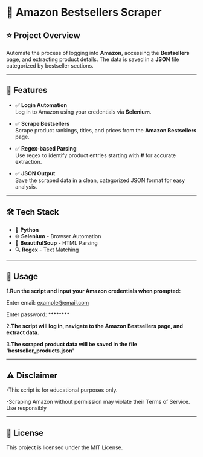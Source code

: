 # 🛒 Amazon Bestsellers Scraper

## ⭐ Project Overview  
Automate the process of logging into **Amazon**, accessing the **Bestsellers** page, and extracting product details. The data is saved in a **JSON** file categorized by bestseller sections.

---

## 🚀 Features

- ✅ **Login Automation**  
  Log in to Amazon using your credentials via **Selenium**.  

- ✅ **Scrape Bestsellers**  
  Scrape product rankings, titles, and prices from the **Amazon Bestsellers** page.  

- ✅ **Regex-based Parsing**  
  Use regex to identify product entries starting with **#** for accurate extraction.  

- ✅ **JSON Output**  
  Save the scraped data in a clean, categorized JSON format for easy analysis.  

---

## 🛠️ Tech Stack

- 🐍 **Python**  
- 🌐 **Selenium** - Browser Automation  
- 📄 **BeautifulSoup** - HTML Parsing  
- 🔍 **Regex** - Text Matching  

---

## 🔑 Usage

1.**Run the script and input your Amazon credentials when prompted:**
   
   Enter email: example@email.com
   
   Enter password: ********


2.**The script will log in, navigate to the Amazon Bestsellers page, and extract data.**

3.**The scraped product data will be saved in the file 'bestseller_products.json'**

---

## ⚠️ Disclaimer

-This script is for educational purposes only.

-Scraping Amazon without permission may violate their Terms of Service. Use responsibly

---

## 📜 License

This project is licensed under the MIT License.
